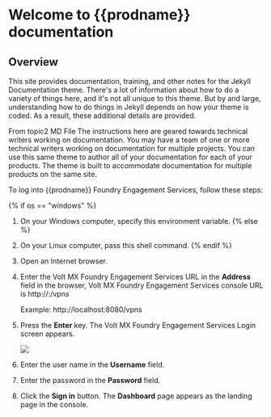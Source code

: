 
# Welcome to {{prodname}} documentation

<!--topic2overviewstart-->
## Overview

This site provides documentation, training, and other notes for the Jekyll Documentation theme. There's a lot of information about how to do a variety of things here, and it's not all unique to this theme. But by and large, understanding how to do things in Jekyll depends on how your theme is coded. As a result, these additional details are provided.
<!--topic2overviewparastart-->
From topic2 MD File
The instructions here are geared towards technical writers working on documentation. You may have a team of one or more technical writers working on documentation for multiple projects. You can use this same theme to author all of your documentation for each of your products. The theme is built to accommodate documentation for multiple products on the same site.
<!--topic2overviewparaend-->
<!--topic2overviewend-->


To log into {{prodname}} Foundry Engagement Services, follow these steps:

{% if os == "windows" %}
1.  On your Windows computer, specify this environment variable.
{% else %}
1.  On your Linux computer, pass this shell command.
{% endif %}
2.  Open an Internet browser.
3.  Enter the Volt MX Foundry Engagement Services URL in the **Address** field in the browser, Volt MX Foundry Engagement Services console URL is http://<servername>:<serverport>/vpns
    
    Example: http://localhost:8080/vpns
    
4.  Press the **Enter** key. The Volt MX Foundry Engagement Services Login screen appears.
    
    ![](Resources/Images/Overview/loginscreen.PNG)
    
5.  Enter the user name in the **Username** field.
6.  Enter the password in the **Password** field.
7.  Click the **Sign in** button. The **Dashboard** page appears as the landing page in the console.
